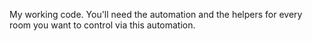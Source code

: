 My working code. You'll need the automation and the helpers for every room you want to control via this automation. 
